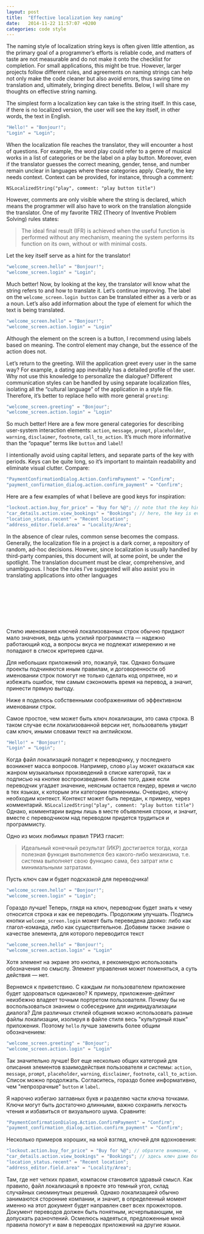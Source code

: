 ```yaml
---
layout: post
title:  "Effective localization key naming"
date:   2014-11-22 11:57:07 +0200
categories: code style
---
```

The naming style of localization string keys is often given little attention, as the primary goal of a programmer’s efforts is reliable code, and matters of taste are not measurable and do not make it onto the checklist for completion. For small applications, this might be true. However, larger projects follow different rules, and agreements on naming strings can help not only make the code cleaner but also avoid errors, thus saving time on translation and, ultimately, bringing direct benefits. Below, I will share my thoughts on effective string naming.

The simplest form a localization key can take is the string itself. In this case, if there is no localized version, the user will see the key itself, in other words, the text in English.

```c
"Hello!" = "Bonjour!";
"Login" = "Login";
```

When the localization file reaches the translator, they will encounter a host of questions. For example, the word play could refer to a genre of musical works in a list of categories or be the label on a play button. Moreover, even if the translator guesses the correct meaning, gender, tense, and number remain unclear in languages where these categories apply. Clearly, the key needs context. Context can be provided, for instance, through a comment:

`NSLocalizedString("play", comment: "play button title")`

However, comments are only visible where the string is declared, which means the programmer will also have to work on the translation alongside the translator. One of my favorite TRIZ (Theory of Inventive Problem Solving) rules states:

>The ideal final result (IFR) is achieved when the useful function is performed without any mechanism, meaning the system performs its function on its own, without or with minimal costs.

Let the key itself serve as a hint for the translator!

```c
"welcome_screen.hello" = "Bonjour!";
"welcome_screen.login" = "Login";
```
Much better! Now, by looking at the key, the translator will know what the string refers to and how to translate it. Let’s continue improving. The label on the `welcome_screen.login button` can be translated either as a verb or as a noun. Let’s also add information about the type of element for which the text is being translated.

```c
"welcome_screen.hello" = "Bonjour!";
"welcome_screen.action.login" = "Login"
```
Although the element on the screen is a button, I recommend using labels based on meaning. The control element may change, but the essence of the action does not.

Let’s return to the greeting. Will the application greet every user in the same way? For example, a dating app inevitably has a detailed profile of the user. Why not use this knowledge to personalize the dialogue? Different communication styles can be handled by using separate localization files, isolating all the “cultural language” of the application in a style file. Therefore, it’s better to replace hello with more general `greeting`:

```c
"welcome_screen.greeting" = "Bonjour";
"welcome_screen.action.login" = "Login"
```

So much better! Here are a few more general categories for describing user-system interaction elements:
`action`, `message`, `prompt`, `placeholder`, `warning`, `disclaimer`, `footnote`, `call_to_action`. It’s much more informative than the “opaque” terms like `button` and `label`!

I intentionally avoid using capital letters, and separate parts of the key with periods. Keys can be quite long, so it’s important to maintain readability and eliminate visual clutter. Compare:

```c
"PaymentConfirmationDialog.Action.ConfirmPayment" = "Confirm";
"payment_confirmation_dialog.action.confirm_payment" = "Confirm";
```

Here are a few examples of what I believe are good keys for inspiration:

```c
"lockout.action.buy_for_price" = "Buy for %@"; // note that the key hints at the presence of a parameter.
"car_details.action.view_bookings" = "Bookings"; // here, the key is even more descriptive than the text itself
"location_status.recent" = "Recent location";
"address_editor.field.area" = "Locality/Area";
```

In the absence of clear rules, common sense becomes the compass. Generally, the localization file in a project is a dark corner, a repository of random, ad-hoc decisions. However, since localization is usually handled by third-party companies, this document will, at some point, be under the spotlight. The translation document must be clear, comprehensive, and unambiguous. I hope the rules I’ve suggested will also assist you in translating applications into other languages


<br><br><br><br><br><br>



Стилю именования ключей локализованных строк обычно придают мало значения, ведь цель усилий программиста — надежно работающий код, а вопросы вкуса не подлежат измерению и не попадают в список критериев сдачи.

Для небольших приложений это, пожалуй, так. Однако большие проекты подчиняются иным правилам, и договоренности об именовании строк помогут не только сделать код опрятнее, но и избежать ошибок, тем самым сэкономить время на перевод, а значит, принести прямую выгоду.

Ниже я поделюсь собственными соображениями об эффективном именовании строк.

Самое простое, чем может быть ключ локализации, это сама строка.
В таком случае если локализованной версии нет, пользователь увидит сам ключ, иными словами текст на английском. 

```c
"Hello!" = "Bonjour!";
"Login" = "Login";
```

Когда файл локализаций попадет к переводчику, у последнего возникнет масса вопросов. Например,  слово `play` может оказаться как жанром музыкальных произведений в списке категорий, так и подписью на кнопке воспроизведения. Более того, даже если переводчик угадает значение, неясным остается гендер, время и число в тех языках, к которым эти категории применимы. Очевидно, ключу необходим контекст. Контекст может быть передан, к примеру, через комментарий.
`NSLocalizedString("play", comment: "play button title")`
Однако, комментарии видны лишь в месте объявления строки, и значит, вместе с переводчиком над переводом придется трудиться и программисту.

Одно из моих любимых правил ТРИЗ гласит:
>Идеальный конечный результат (ИКР) достигается тогда, когда полезная функция выполняется без какого-либо механизма, т.е. система выполняет свою функцию сама, без затрат или с минимальными затратами.

Пусть ключ сам и будет подсказкой для переводчика!

```c
"welcome_screen.hello" = "Bonjour!";
"welcome_screen.login" = "Login";
```
Гораздо лучше! Теперь, глядя на ключ, переводчик будет знать к чему относится строка и как ее переводить. Продолжим улучшать. Подпись кнопки `welcome_screen.login` может быть переведена двояко: либо как глагол-команда, либо как существительное. Добавим также знание о качестве элемента, для которого переводится текст
```c
"welcome_screen.hello" = "Bonjour!";
"welcome_screen.action.login" = "Login"
```
Хотя элемент на экране это кнопка, я рекомендую использовать обозначения по смыслу. Элемент управления может поменяться, а суть действия — нет.

Вернемся к приветствию. С каждым ли пользователем приложение будет здороваться одинаково? К примеру, приложение-дейтинг неизбежно владеет точным портретом пользователя. Почему бы не воспользоваться знанием о собеседнике для индивидуализации диалога?
Для различных стилей общения можно использовать разные файлы локализации, изолируя в файле стиля весь "культурный язык" приложения. 
Поэтому `hello` лучше заменить более общим обозначением:
```c
"welcome_screen.greeting" = "Bonjour";
"welcome_screen.action.login" = "Login"
```

 Так значительно лучше! Вот еще несколько общих категорий для описания  элементов взаимодействия пользователя и системы:
`action`, `message`, `prompt`, `placeholder`, `warning`, `disclaimer`, `footnote`, `call_to_action`. Список можно продолжать.
Согласитесь, гораздо более информативно, чем "непрозрачные" `button` и `label`.

Я нарочно избегаю заглавных букв и разделяю части ключа точками. Ключи могут быть достаточно длинными, важно сохранить легкость чтения и избавиться от визуального шума. Сравните:

```c
"PaymentConfirmationDialog.Action.ConfirmPayment" = "Confirm";
"payment_confirmation_dialog.action.confirm_payment" = "Confirm";
```

Несколько примеров хороших, на мой взгляд, ключей для вдохновения:
```c
"lockout.action.buy_for_price" = "Buy for %@"; // обратите внимание, что ключ намекает на наличие параметра
"car_details.action.view_bookings" = "Bookings"; // здесь ключ даже более описателен, чем само действие
"location_status.recent" = "Recent location";
"address_editor.field.area" = "Locality/Area";
```

Там, где нет четких правил, компасом становится здравый смысл. Как правило, файл локализаций в проекте это темный угол, склад случайных сиюминутных решений. Однако локализацией обычно занимаются сторонние компании, и значит, в определенный момент именно на этот документ будет направлен свет всех прожекторов. Документ переводов должен быть понятным, исчерпывающим, не допускать разночтений. Осмелюсь надеяться, предложенные мной правила помогут и вам в переводах приложений на другие языки. 

